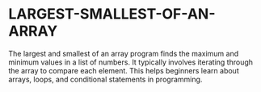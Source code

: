 # LARGEST-SMALLEST-OF-AN-ARRAY
The largest and smallest of an array program finds the maximum and minimum values in a list of numbers. It typically involves iterating through the array to compare each element. This helps beginners learn about arrays, loops, and conditional statements in programming.
